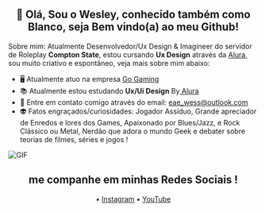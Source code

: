 <h2 align="center"> 👋 Olá, Sou o Wesley, conhecido também como Blanco, seja Bem vindo(a) ao meu Github!</h2>

Sobre mim: Atualmente Desenvolvedor/Ux Design & Imagineer do servidor de Roleplay **Compton State**, estou cursando **Ux Design** através da <a href="https://www.alura.com.br/">Alura</a>, sou muito criativo e espontâneo, veja mais sobre mim abaixo:

- 🖥️ Atualmente atuo na empresa <a href="https://orbigaming.com.br">Go Gaming</a>
- 📚 Atualmente estou estudando **Ux/Ui Design** By<a href="https://www.alura.com.br"> Alura</a>
- 🤠 Entre em contato comigo através do email: eae_wess@outlook.com
- 👽 Fatos engraçados/curiosidades: Jogador Assíduo, Grande apreciador de Enredos e lores dos Games, Apaixonado por Blues/Jazz, e Rock Clássico ou Metal, Nerdão que adora o mundo Geek e debater sobre teorias de filmes, séries e jogos !
<img align="center" alt="GIF" src="https://cdn.discordapp.com/attachments/859961679021473802/860810745015959562/seplil2_2_1_1_1-1.gif" />
<h2 align="center"> me companhe em minhas Redes Sociais !</h2>

<p align="center">
 • <a href="https://www.instagram.com/o_wess_/">Instagram</a>
 • <a href="https://www.youtube.com/channel/UC1tiyY2TV_lKmNvXgeYFhBQ">YouTube</a>
</p>


